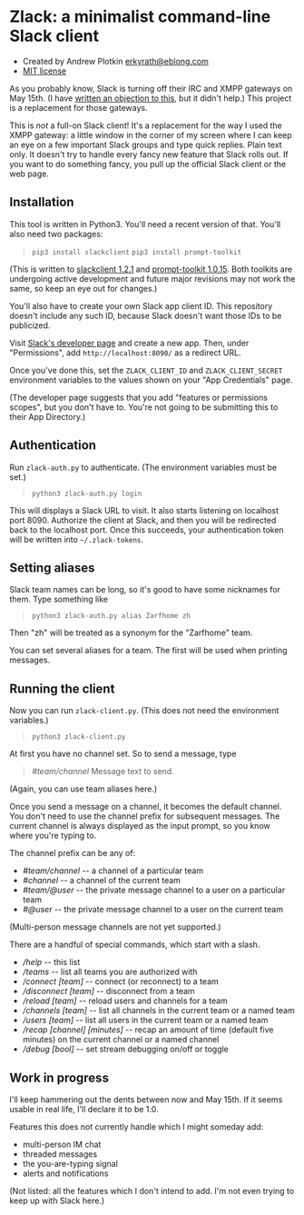 # Zlack: a minimalist command-line Slack client

- Created by Andrew Plotkin <erkyrath@eblong.com>
- [MIT license][license]

[license]: ./LICENSE
[slackpost]: http://blog.zarfhome.com/2018/03/open-letter-slack-should-not.html

As you probably know, Slack is turning off their IRC and XMPP gateways on May 15th. (I have [written an objection to this][slackpost], but it didn't help.) This project is a replacement for those gateways.

This is *not* a full-on Slack client! It's a replacement for the way I used the XMPP gateway: a little window in the corner of my screen where I can keep an eye on a few important Slack groups and type quick replies. Plain text only. It doesn't try to handle every fancy new feature that Slack rolls out. If you want to do something fancy, you pull up the official Slack client or the web page.

## Installation

This tool is written in Python3. You'll need a recent version of that. You'll also need two packages:

> `pip3 install slackclient`
> `pip3 install prompt-toolkit`

(This is written to [slackclient 1.2.1][slackclient] and [prompt-toolkit 1.0.15][prompt-toolkit]. Both toolkits are undergoing active development and future major revisions may not work the same, so keep an eye out for changes.)

[slackclient]: https://github.com/slackapi/python-slackclient
[prompt-toolkit]: https://github.com/jonathanslenders/python-prompt-toolkit

You'll also have to create your own Slack app client ID. This repository doesn't include any such ID, because Slack doesn't want those IDs to be publicized.

Visit [Slack's developer page][slackapp] and create a new app. Then, under "Permissions", add `http://localhost:8090/` as a redirect URL.

[slackapp]: https://api.slack.com/apps

Once you've done this, set the `ZLACK_CLIENT_ID` and `ZLACK_CLIENT_SECRET` environment variables to the values shown on your "App Credentials" page. 

(The developer page suggests that you add "features or permissions scopes", but you don't have to. You're not going to be submitting this to their App Directory.)

## Authentication

Run `zlack-auth.py` to authenticate. (The environment variables must be set.)

> `python3 zlack-auth.py login`

This will displays a Slack URL to visit. It also starts listening on localhost port 8090. Authorize the client at Slack, and then you will be redirected back to the localhost port. Once this succeeds, your authentication token will be written into `~/.zlack-tokens`.

## Setting aliases

Slack team names can be long, so it's good to have some nicknames for them. Type something like

> `python3 zlack-auth.py alias Zarfhome zh`

Then "zh" will be treated as a synonym for the "Zarfhome" team.

You can set several aliases for a team. The first will be used when printing messages.

## Running the client

Now you can run `zlack-client.py`. (This does not need the environment variables.) 

> `python3 zlack-client.py`

At first you have no channel set. So to send a message, type

> *\#team/channel* Message text to send.

(Again, you can use team aliases here.)

Once you send a message on a channel, it becomes the default channel. You don't need to use the channel prefix for subsequent messages. The current channel is always displayed as the input prompt, so you know where you're typing to.

The channel prefix can be any of:

- *\#team/channel* -- a channel of a particular team
- *\#channel* -- a channel of the current team
- *\#team/@user* -- the private message channel to a user on a particular team
- *\#@user* -- the private message channel to a user on the current team

(Multi-person message channels are not yet supported.)

There are a handful of special commands, which start with a slash.

- */help* -- this list
- */teams* -- list all teams you are authorized with
- */connect [team]* -- connect (or reconnect) to a team
- */disconnect [team]* -- disconnect from a team
- */reload [team]* -- reload users and channels for a team
- */channels [team]* -- list all channels in the current team or a named team
- */users [team]* -- list all users in the current team or a named team
- */recap \[channel] \[minutes]* -- recap an amount of time (default five minutes) on the current channel or a named channel
- */debug [bool]* -- set stream debugging on/off or toggle


## Work in progress

I'll keep hammering out the dents between now and May 15th. If it seems usable in real life, I'll declare it to be 1.0.

Features this does not currently handle which I might someday add:

- multi-person IM chat
- threaded messages
- the you-are-typing signal
- alerts and notifications

(Not listed: all the features which I don't intend to add. I'm not even trying to keep up with Slack here.)
